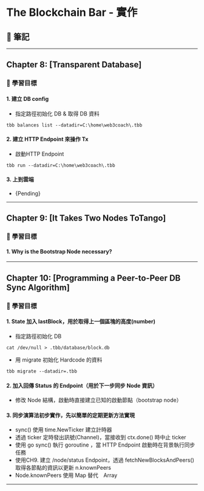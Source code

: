 # The Blockchain Bar - 實作

## 📝 筆記

---

## Chapter 8: [Transparent Database]

### 🎯 學習目標

#### 1. 建立 DB config
   - 指定路徑初始化 DB & 取得 DB 資料
   ```
   tbb balances list --datadir=C:\home\web3coach\.tbb
   ```

#### 2. 建立 HTTP Endpoint 來操作 Tx
   - 啟動HTTP Endpoint
   ```
   tbb run --datadir=C:\home\web3coach\.tbb
   ```

#### 3. 上到雲端
   - {Pending}

---

## Chapter 9: [It Takes Two Nodes ToTango]

### 🎯 學習目標

#### 1. Why is the Bootstrap Node necessary?

---

## Chapter 10: [Programming a Peer-to-Peer DB Sync Algorithm]

### 🎯 學習目標

#### 1. State 加入 lastBlock，用於取得上一個區塊的高度(number)
   - 指定路徑初始化 DB
   ```
   cat /dev/null > .tbb/database/block.db
   ```

   - 用 migrate 初始化 Hardcode 的資料
   ```
   tbb migrate --datadir=.tbb
   ```

#### 2. 加入回傳 Status 的 Endpoint（用於下一步同步 Node 資訊）
   - 修改 Node 結構，啟動時直接建立已知的啟動節點（bootstrap node）

#### 3. 同步演算法初步實作，先以簡單的定期更新方法實現
   - sync() 使用 time.NewTicker 建立計時器
   - 透過 ticker 定時發出訊號(Channel)，當接收到 ctx.done() 時中止 ticker
   - 使用 go sync() 執行 goroutine ，當 HTTP Endpoint 啟動時在背景執行同步任務
   - 使用CH9. 建立 /node/status Endpoint，透過 fetchNewBlocksAndPeers() 取得各節點的資訊以更新 n.knownPeers
   - Node.knownPeers 使用 Map 替代　Array

---